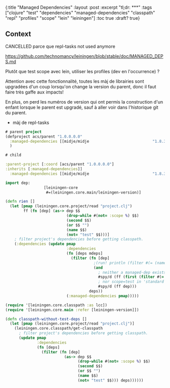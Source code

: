 {:title "Managed Dependencies"
:layout :post
:excerpt "tl;dr: ***"
:tags  ["clojure" "test" "dependencies" "managed-dependencies" "classpath" "repl"
  "profiles" "scope" "lein" "leiningen"]
:toc true
:draft? true}

## Context

CANCELLED parce que repl-tasks not used anymore

https://github.com/technomancy/leiningen/blob/stable/doc/MANAGED_DEPS.md

Plutôt que test scope avec lein,
utiliser les profiles (dev en l'occurrence) ?


Attention avec cette fonctionnalité, toutes les 
màj de librairies sont upgradées d'un coup lorsqu'on
change la version du parent,
donc il faut faire très gaffe aux impacts!

En plus, on perd les numéros de version qui ont permis la construction d'un
enfant lorsque le parent est upgradé, sauf à aller voir dans l'historique git
du parent.

+ màj de repl-tasks


```clojure
# parent project
(defproject acs/parent "1.0.0.0.0"
  :managed-dependencies [[midje/midje                            "1.8.3" :scope "test"]]
  )

# child

:parent-project [:coord [acs/parent "1.0.0.0.0"]
:inherits [:managed-dependencies]]
  :managed-dependencies [[midje/midje                            "1.8.3" :scope "test"]]  
```

```clojure
import dep:
                 [leiningen-core
                  #=(leiningen.core.main/leiningen-version)]

(defn rien []
  (let [pmap (leiningen.core.project/read "project.clj")
        ff (fn [dep] (as-> dep $$
                           (drop-while #(not= :scope %) $$)
                           (second $$)
                           (or $$ "")
                           (name $$)
                           (not= "test" $$)))]
    ; filter project's dependencies before getting classpath.
    (:dependencies (update pmap
                           :dependencies
                           (fn [deps mdeps]
                             (filter (fn [dep]
                                       ;(run! println (filter #(= (name (first #spy/d dep)) (name (first %))) mdeps))
                                       (and
                                         ; neither a managed-dep exists with this name and is test-scoped
                                         #spy/d (ff (first (filter #(= (first dep) (first %)) mdeps)))
                                         ; nor scope=test in 'standard' dependencies map
                                         #spy/d (ff dep)))
                                     deps))
                           (:managed-dependencies pmap)))))

(require '[leiningen.core.classpath :as lcc])
(require '[leiningen.core.main :refer [leiningen-version]])

(defn classpath-without-test-deps []
  (let [pmap (leiningen.core.project/read "project.clj")]
    (leiningen.core.classpath/get-classpath
      ; filter project's dependencies before getting classpath.
      (update pmap
              :dependencies
              (fn [deps]
                (filter (fn [dep]
                          (as-> dep $$
                                (drop-while #(not= :scope %) $$)
                                (second $$)
                                (or $$ "")
                                (name $$)
                                (not= "test" $$))) deps))))))
```                               